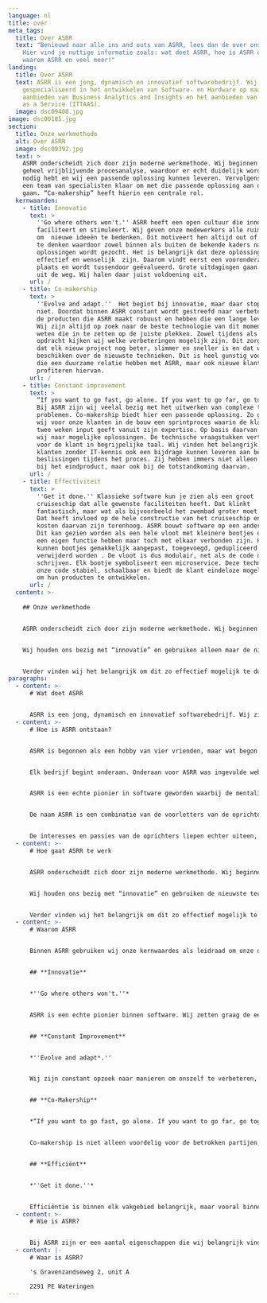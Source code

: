 ```yaml
---
language: nl
title: over
meta_tags:
  title: Over ASRR
  text: "Benieuwd naar alle ins and outs van ASRR, lees dan de over ons pagina.
    Hier vind je nuttige informatie zoals: wat doet ASRR, hoe is ASRR ontstaan,
    waarom ASRR en veel meer!"
landing:
  title: Over ASRR
  text: ASRR is een jong, dynamisch en innovatief softwarebedrijf. Wij zijn
    gespecialiseerd in het ontwikkelen van Software- en Hardware op maat, het
    aanbieden van Business Analytics and Insights en het aanbieden van IT-Teams
    as a Service (ITTAAS).
  image: dsc09408.jpg
image: dsc00185.jpg
section:
  title: Onze werkmethode
  alt: Over ASRR
  image: dsc09392.jpg
  text: >
    ASRR onderscheidt zich door zijn moderne werkmethode. Wij beginnen met een
    geheel vrijblijvende procesanalyse, waardoor er echt duidelijk wordt wat jij
    nodig hebt en wij een passende oplossing kunnen leveren. Vervolgens staat er
    een team van specialisten klaar om met die passende oplossing aan de slag te
    gaan. “Co-makership” heeft hierin een centrale rol.
  kernwaarden:
    - title: Innovatie
      text: >
        ''Go where others won't.'' ASRR heeft een open cultuur die innovatie
        faciliteert en stimuleert. Wij geven onze medewerkers alle ruimte
        om  nieuwe ideeën te bedenken. Dit motiveert hen altijd out of the box
        te denken waardoor zowel binnen als buiten de bekende kaders naar
        oplossingen wordt gezocht. Het is belangrijk dat deze oplossingen
        effectief en wenselijk  zijn. Daarom vindt eerst een vooronderzoek
        plaats en wordt tussendoor geëvalueerd. Grote uitdagingen gaan wij niet
        uit de weg. Wij halen daar juist voldoening uit.
      url: /
    - title: Co-makership
      text: >
        ''Evolve and adapt.''  Het begint bij innovatie, maar daar stopt het
        niet. Doordat binnen ASRR constant wordt gestreefd naar verbetering zijn
        de producten die ASRR maakt robuust en hebben die een lange levensduur.
        Wij zijn altijd op zoek naar de beste technologie van dit moment en wij
        weten die in te zetten op de juiste plekken. Zowel tijdens als na elke
        opdracht kijken wij welke verbeteringen mogelijk zijn. Dit zorgt ervoor
        dat elk nieuw project nog beter, slimmer en sneller is en dat wij altijd
        beschikken over de nieuwste technieken. Dit is heel gunstig voor klanten
        die een duurzame relatie hebben met ASRR, maar ook nieuwe klanten
        profiteren hiervan.
      url: /
    - title: Constant improvement
      text: >
        “If you want to go fast, go alone. If you want to go far, go together.”
        Bij ASRR zijn wij veelal bezig met het uitwerken van complexe technische
        problemen. Co-makership biedt hier een passende oplossing. Zo gebruiken
        wij voor onze klanten in de bouw een sprintproces waarin de klant elke
        twee weken input geeft vanuit zijn expertise. Op basis daarvan kijken
        wij naar mogelijke oplossingen. De technische vraagstukken vertalen wij
        voor de klant in begrijpelijke taal. Wij vinden het belangrijk dat onze
        klanten zonder IT-kennis ook een bijdrage kunnen leveren aan belangrijke
        beslissingen tijdens het proces. Zij hebben immers niet alleen belang
        bij het eindproduct, maar ook bij de totstandkoming daarvan.
      url: /
    - title: Effectiviteit
      text: >
        ''Get it done.'' Klassieke software kun je zien als een groot
        cruiseschip dat alle gewenste faciliteiten heeft. Dat klinkt
        fantastisch, maar wat als bijvoorbeeld het zwembad groter moet worden?
        Dat heeft invloed op de hele constructie van het cruiseschip en de
        kosten daarvan zijn torenhoog. ASRR bouwt software op een andere manier.
        Dit kan gezien worden als een hele vloot met kleinere bootjes die elk
        een eigen functie hebben maar toch met elkaar verbonden zijn. Hierdoor
        kunnen bootjes gemakkelijk aangepast, toegevoegd, gedupliceerd of
        verwijderd worden . De vloot is dus modulair, net als de code die wij
        schrijven. Elk bootje symboliseert een microservice. Deze techniek maakt
        onze code stabiel, schaalbaar en biedt de klant eindeloze mogelijkheden
        om hun producten te ontwikkelen.
      url: /
  content: >-
    
    ## Onze werkmethode


    ASRR onderscheidt zich door zijn moderne werkmethode. Wij beginnen met een geheel vrijblijvende procesanalyse, waardoor er echt duidelijk wordt wat jij nodig hebt en wij een passende oplossing kunnen leveren. Vervolgens staat er een team van specialisten klaar om met die passende oplossing aan de slag te gaan. “Co-makership” heeft hierin een centrale rol.


    Wij houden ons bezig met “innovatie” en gebruiken alleen maar de nieuwste technologiën, hierdoor heeft de klant gegarandeerd een snel, duurzaam en gebruiksvriendelijk product. Om jouw producten snel, duurzaam en gebruiksvriendelijk te houden is er “constant improvement” nodig. Het is belangrijk om te blijven verbeteren, hierdoor blijft jouw applicatie up-to-date en betrouwbaar op de lange termijn.


    Verder vinden wij het belangrijk om dit zo effectief mogelijk te doen. Dit doen wij door te werken met microservices. Dat zijn schaalbare, modulaire bouwsteentjes waaruit wij onze producten opbouwen. Hierdoor heeft de klant een product dat snel tot stand komt met alle voordelen maatwerk.
paragraphs:
  - content: >-
      # Wat doet ASRR


      ASRR is een jong, dynamisch en innovatief softwarebedrijf. Wij zijn gespecialiseerd in het ontwikkelen van Software- en Hardware op maat, het aanbieden van Business Analytics and Insights en IT-Teams as a Service (ITTAAS).
  - content: >-
      # Hoe is ASRR ontstaan?


      ASRR is begonnen als een hobby van vier vrienden, maar wat begon als een uit de hand gelopen hobby eindigde al snel in een innovatief en snelgroeiend bedrijf.


      Elk bedrijf begint onderaan. Onderaan voor ASRR was ingevulde website templates verkopen. De vrienden waren echter leergierig en vast beraden, dus de website templates ontwikkelde zich tot high-end websites. ASRR doet inmiddels zo veel meer dan websites maken.


      ASRR is een echte pionier in software geworden waarbij de mentaliteit: “Ik heb het nog nooit gedaan, dus ik denk dat ik het wel kan” centraal staat en tot nu toe nog nooit heeft gefaald.


      De naam ASRR is een combinatie van de voorletters van de oprichters. De A staat voor Amar Ramdas. De S staat voor Satyam Mohan. De eerste R staat voor Ré-Angelo Jarvis. De laatste R staat voor Rayel Hardwarsing.


      De interesses en passies van de oprichters liepen echter uiteen, waardoor Amar Ramdas is opgetreden als eigenaar en Managing Director. Ré-Angelo Jarvis is nog steeds werkzaam bij ASRR als Front-End Lead Developer. Satyam Mohan en Rayel Hardwarsing zijn uiteindelijk een ander pad ingeslagen. Ondanks dat de vier oprichters niet allemaal meer samenwerken, zijn zij tot op de dag van vandaag nog steeds vrienden.
  - content: >-
      # Hoe gaat ASRR te werk


      ASRR onderscheidt zich door zijn moderne werkmethode. Wij beginnen met een geheel vrijblijvende procesanalyse, waardoor er echt duidelijk wordt wat jij nodig hebt en wij een passende oplossing kunnen leveren. Vervolgens staat er een team van specialisten klaar om met die passende oplossing aan de slag te gaan. “Co-makership” heeft hierin een centrale rol.


      Wij houden ons bezig met “innovatie” en gebruiken de nieuwste technologiën, hierdoor heeft de klant gegarandeerd een snelle, duurzame en gebruiksvriendelijke oplossing. Om jouw producten snel, duurzaam en gebruiksvriendelijk te houden is er “constant improvement” nodig. Het is belangrijk om te blijven verbeteren, hierdoor blijft jouw applicatie up-to-date en betrouwbaar op de lange termijn.


      Verder vinden wij het belangrijk om dit zo effectief mogelijk te doen. Dit doen wij door te werken met microservices. Dat zijn schaalbare, modulaire bouwsteentjes waaruit wij onze producten opbouwen. Hierdoor heeft de klant een product dat snel tot stand komt met alle voordelen van maatwerk.
  - content: >-
      # Waarom ASRR


      Binnen ASRR gebruiken wij onze kernwaardes als leidraad om onze doelen te behalen. Het is tot op het heden erg effectief gebleken. Onze kernwaardes zijn: innovatie, constant improvement, co-makership en effectiviteit


      ## **Innovatie**


      *''Go where others won't.''* 


      ASRR is een echte pionier binnen software. Wij zetten graag de eerste stap in een nieuwe richting. Met behulp van de nieuwste technologieën tackelen wij nieuwe en/of complexe problemen op gebied van IT.


      ## **Constant Improvement**


      *''Evolve and adapt*.'' 


      Wij zijn constant opzoek naar manieren om onszelf te verbeteren, want stilstaan is achteruitgaan. Vooral in een markt die zo snel groeit als de IT-markt. Wij zijn altijd op de hoogte van de nieuwste technologieën. Dit geeft ons een enorme voorsprong bij elk IT-vraagstuk, omdat wij hierdoor altijd de middelen in huis hebben om elk IT-vraagstuk op de meest passende en efficiënte manier op te lossen.


      ## **Co-Makership**


      *“If you want to go fast, go alone. If you want to go far, go together.”* 


      Co-makership is niet alleen voordelig voor de betrokken partijen, maar ook voor het product. Beide partijen zetten zich in voor optimalisatie van het product, door alle processen tegen elkaar aan te schuiven en de meest effectieve en efficiënte werkwijze te ontwikkelen. Binnen co-makership staat wederzijds vertrouwen en zakelijk respect centraal.


      ## **Efficiënt**


      *''Get it done.''* 


      Efficiëntie is binnen elk vakgebied belangrijk, maar vooral binnen de IT wil je niet elke keer het wiel opnieuw uitvinden. ASRR werkt om die reden niet met “klassieke software”, maar met microservices. Microservices zijn standaard bouwstenen waar wij applicaties mee opbouwen. Dit maakt onze oplossingen robuust en schaalbaar.
  - content: >-
      # Wie is ASRR?


      Bij ASRR zijn er een aantal eigenschappen die wij belangrijk vinden om terug te zien in onze teamleden. Dat is niet zo zeer jarenlange ervaring, maar meer potentie en het vermogen om complexe problemen op te lossen. Wij hebben gemerkt dat mensen met deze eigenschappen een enorme groei meemaken bij ASRR, doordat zij de vrijheid hebben om zichzelf verder te ontwikkelen. Dit is voordelig voor de klant, omdat wij mensen aanbieden die gedreven zijn, snel nieuwe dingen oppakken en gewend zijn aan een uitdaging. Klik hier om een kijkje te nemen bij ons Team.
  - content: |-
      # Waar is ASRR?

      's Gravenzandseweg 2, unit A

      2291 PE Wateringen
---
```

